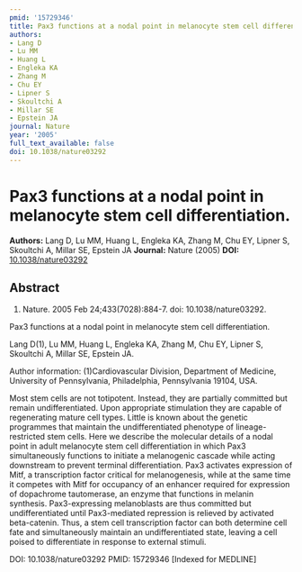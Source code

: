 ```yaml
---
pmid: '15729346'
title: Pax3 functions at a nodal point in melanocyte stem cell differentiation.
authors:
- Lang D
- Lu MM
- Huang L
- Engleka KA
- Zhang M
- Chu EY
- Lipner S
- Skoultchi A
- Millar SE
- Epstein JA
journal: Nature
year: '2005'
full_text_available: false
doi: 10.1038/nature03292
---
```


# Pax3 functions at a nodal point in melanocyte stem cell differentiation.
**Authors:** Lang D, Lu MM, Huang L, Engleka KA, Zhang M, Chu EY, Lipner S, Skoultchi A, Millar SE, Epstein JA
**Journal:** Nature (2005)
**DOI:** [10.1038/nature03292](https://doi.org/10.1038/nature03292)

## Abstract

1. Nature. 2005 Feb 24;433(7028):884-7. doi: 10.1038/nature03292.

Pax3 functions at a nodal point in melanocyte stem cell differentiation.

Lang D(1), Lu MM, Huang L, Engleka KA, Zhang M, Chu EY, Lipner S, Skoultchi A, 
Millar SE, Epstein JA.

Author information:
(1)Cardiovascular Division, Department of Medicine, University of Pennsylvania, 
Philadelphia, Pennsylvania 19104, USA.

Most stem cells are not totipotent. Instead, they are partially committed but 
remain undifferentiated. Upon appropriate stimulation they are capable of 
regenerating mature cell types. Little is known about the genetic programmes 
that maintain the undifferentiated phenotype of lineage-restricted stem cells. 
Here we describe the molecular details of a nodal point in adult melanocyte stem 
cell differentiation in which Pax3 simultaneously functions to initiate a 
melanogenic cascade while acting downstream to prevent terminal differentiation. 
Pax3 activates expression of Mitf, a transcription factor critical for 
melanogenesis, while at the same time it competes with Mitf for occupancy of an 
enhancer required for expression of dopachrome tautomerase, an enzyme that 
functions in melanin synthesis. Pax3-expressing melanoblasts are thus committed 
but undifferentiated until Pax3-mediated repression is relieved by activated 
beta-catenin. Thus, a stem cell transcription factor can both determine cell 
fate and simultaneously maintain an undifferentiated state, leaving a cell 
poised to differentiate in response to external stimuli.

DOI: 10.1038/nature03292
PMID: 15729346 [Indexed for MEDLINE]

